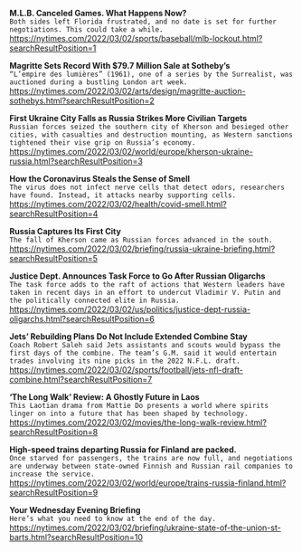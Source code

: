 **M.L.B. Canceled Games. What Happens Now?**\
`Both sides left Florida frustrated, and no date is set for further negotiations. This could take a while.`\
https://nytimes.com/2022/03/02/sports/baseball/mlb-lockout.html?searchResultPosition=1

**Magritte Sets Record With $79.7 Million Sale at Sotheby’s**\
`“L’empire des lumières” (1961), one of a series by the Surrealist, was auctioned during a bustling London art week.`\
https://nytimes.com/2022/03/02/arts/design/magritte-auction-sothebys.html?searchResultPosition=2

**First Ukraine City Falls as Russia Strikes More Civilian Targets**\
`Russian forces seized the southern city of Kherson and besieged other cities, with casualties and destruction mounting, as Western sanctions tightened their vise grip on Russia’s economy.`\
https://nytimes.com/2022/03/02/world/europe/kherson-ukraine-russia.html?searchResultPosition=3

**How the Coronavirus Steals the Sense of Smell**\
`The virus does not infect nerve cells that detect odors, researchers have found. Instead, it attacks nearby supporting cells.`\
https://nytimes.com/2022/03/02/health/covid-smell.html?searchResultPosition=4

**Russia Captures Its First City**\
`The fall of Kherson came as Russian forces advanced in the south.`\
https://nytimes.com/2022/03/02/briefing/russia-ukraine-briefing.html?searchResultPosition=5

**Justice Dept. Announces Task Force to Go After Russian Oligarchs**\
`The task force adds to the raft of actions that Western leaders have taken in recent days in an effort to undercut Vladimir V. Putin and the politically connected elite in Russia.`\
https://nytimes.com/2022/03/02/us/politics/justice-dept-russia-oligarchs.html?searchResultPosition=6

**Jets’ Rebuilding Plans Do Not Include Extended Combine Stay**\
`Coach Robert Saleh said Jets assistants and scouts would bypass the first days of the combine. The team’s G.M. said it would entertain trades involving its nine picks in the 2022 N.F.L. draft.`\
https://nytimes.com/2022/03/02/sports/football/jets-nfl-draft-combine.html?searchResultPosition=7

**‘The Long Walk’ Review: A Ghostly Future in Laos**\
`This Laotian drama from Mattie Do presents a world where spirits linger on into a future that has been shaped by technology.`\
https://nytimes.com/2022/03/02/movies/the-long-walk-review.html?searchResultPosition=8

**High-speed trains departing Russia for Finland are packed.**\
`Once starved for passengers, the trains are now full, and negotiations are underway between state-owned Finnish and Russian rail companies to increase the service.`\
https://nytimes.com/2022/03/02/world/europe/trains-russia-finland.html?searchResultPosition=9

**Your Wednesday Evening Briefing**\
`Here’s what you need to know at the end of the day.`\
https://nytimes.com/2022/03/02/briefing/ukraine-state-of-the-union-st-barts.html?searchResultPosition=10

